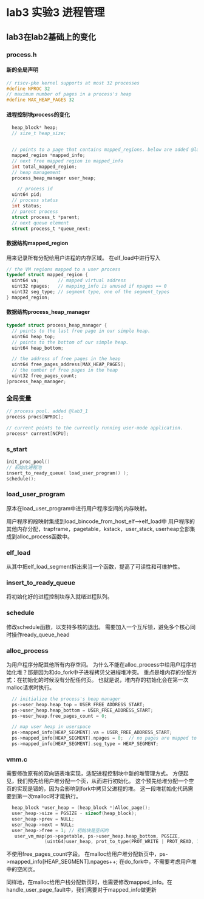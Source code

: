 # lab3 实验3 进程管理

## lab3在lab2基础上的变化
### process.h
#### 新的全局声明
```c
// riscv-pke kernel supports at most 32 processes
#define NPROC 32
// maximum number of pages in a process's heap
#define MAX_HEAP_PAGES 32
```
#### 进程控制块process的变化
```c
  heap_block* heap;
  // size_t heap_size;


  // points to a page that contains mapped_regions. below are added @lab3_1
  mapped_region *mapped_info;
  // next free mapped region in mapped_info
  int total_mapped_region;
  // heap management
  process_heap_manager user_heap;

    // process id
  uint64 pid;
  // process status
  int status;
  // parent process
  struct process_t *parent;
  // next queue element
  struct process_t *queue_next;
```
#### 数据结构mapped_region
用来记录所有分配给用户进程的内存区域。
在elf_load中进行写入

```c
// the VM regions mapped to a user process
typedef struct mapped_region {
  uint64 va;       // mapped virtual address
  uint32 npages;   // mapping_info is unused if npages == 0
  uint32 seg_type; // segment type, one of the segment_types
} mapped_region;
```
#### 数据结构process_heap_manager
```c
typedef struct process_heap_manager {
  // points to the last free page in our simple heap.
  uint64 heap_top;
  // points to the bottom of our simple heap.
  uint64 heap_bottom;

  // the address of free pages in the heap
  uint64 free_pages_address[MAX_HEAP_PAGES];
  // the number of free pages in the heap
  uint32 free_pages_count;
}process_heap_manager;

```

### 全局变量
```c
// process pool. added @lab3_1
process procs[NPROC];

// current points to the currently running user-mode application.
process* current[NCPU];
```



### s_start
```c
init_proc_pool()
// 初始化进程池
insert_to_ready_queue( load_user_program() );
schedule();
```

### load_user_program
原本在load_user_program中进行用户程序空间的内存映射。

用户程序的段映射集成到load_bincode_from_host_elf-->elf_load中
用户程序的其他内存分配，trapframe，pagetable，kstack，user_stack, userheap全部集成到alloc_process函数中。

### elf_load
从其中把elf_load_segment拆出来当一个函数，提高了可读性和可维护性。

### insert_to_ready_queue
将初始化好的进程控制块存入就绪进程队列。

### schedule
修改schedule函数，以支持多核的退出。
需要加入一个互斥锁，避免多个核心同时操作ready_queue_head

### alloc_process
为用户程序分配其他所有内存空间。
为什么不能在alloc_process中给用户程序初始化堆？那是因为和do_fork中子进程拷贝父进程堆冲突。
重点是堆内存的分配方式：在初始化的时候没有分配任何页。
也就是说，堆内存的初始化会在第一次malloc请求时执行。
```c
  // initialize the process's heap manager
  ps->user_heap.heap_top = USER_FREE_ADDRESS_START;
  ps->user_heap.heap_bottom = USER_FREE_ADDRESS_START;
  ps->user_heap.free_pages_count = 0;

  // map user heap in userspace
  ps->mapped_info[HEAP_SEGMENT].va = USER_FREE_ADDRESS_START;
  ps->mapped_info[HEAP_SEGMENT].npages = 0;  // no pages are mapped to heap yet.
  ps->mapped_info[HEAP_SEGMENT].seg_type = HEAP_SEGMENT;
```



### vmm.c
需要修改原有的双向链表堆实现，适配进程控制块中新的堆管理方式。
方便起见，我们预先给用户堆分配一个页，从而进行初始化。
这个预先给堆分配一个空页的实现是错的，因为会影响到fork中拷贝父进程的堆。
这一段堆初始化代码需要到第一次malloc时才能执行。
```c
  heap_block *user_heap = (heap_block *)Alloc_page();
  user_heap->size = PGSIZE - sizeof(heap_block);
  user_heap->prev = NULL;
  user_heap->next = NULL;
  user_heap->free = 1; // 初始块是空闲的
   user_vm_map(ps->pagetable, ps->user_heap.heap_bottom, PGSIZE,
              (uint64)user_heap, prot_to_type(PROT_WRITE | PROT_READ, 1)); 
```



不使用free_pages_count字段。
在malloc给用户堆分配新页中，ps->mapped_info[HEAP_SEGMENT].npages++;
在do_fork中，不需要考虑用户堆中的空闲页。

同样地，在malloc给用户栈分配新页时，也需要修改mapped_info。在handle_user_page_fault中，我们需要对于mapped_info做更新